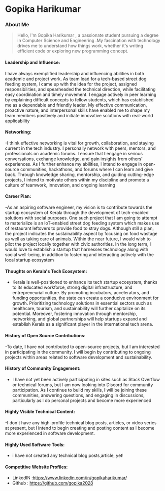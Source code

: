 # Gopika Harikumar

### About Me

> Hello, I'm Gopika Harikumar , a passionate student pursuing a degree in Computer Science and Engineering .My fascination with technology drives me to understand how things work, whether it's writing efficient code or exploring new programming concept.


#### Leadership and Influence:

I have always exemplified leadership and influencing abilities in both academic and project work. As team lead for a tech-based street dog feeding system, I came up with the idea for the project, assigned responsibilities, and spearheaded the technical direction, while facilitating easy coordination and timely movement. I engage actively in peer learning by explaining difficult concepts to fellow students, which has established me as a dependable and friendly leader. My effective communication, proactive nature, and interpersonal skills have enabled me to shape my team members positively and initiate innovative solutions with real-world applicability

#### Networking:

-I think effective networking is vital for growth, collaboration, and staying current in the tech industry. I personally network with peers, mentors, and professionals on academic forums. I ensure that I engage in serious conversations, exchange knowledge, and gain insights from others' experiences. As I further enhance my abilities, I intend to engage in open-source communities, hackathons, and forums where I can learn and give back. Through knowledge sharing, mentorship, and guiding cutting-edge projects, I intend to motivate others within my discipline and promote a culture of teamwork, innovation, and ongoing learning

#### Career Plan:

-As an aspiring software engineer, my vision is to contribute towards the startup ecosystem of Kerala through the development of tech-enabled solutions with social purposes. One such project that I am going to attempt to materialize is an IoT-enabled street dog feeding system which makes use of restaurant leftovers to provide food to stray dogs. Although still a plan, the project indicates the sustainability aspect by focusing on food wastage as well as taking care of animals. Within the near future, I would wish to pilot the project locally together with civic authorities. In the long term, I would love to establish a startup that harnesses technology along with social well-being, in addition to fostering and interacting actively with the local startup ecosystem

#### Thoughts on Kerala's Tech Ecosystem:

- Kerala is well-positioned to enhance its tech startup ecosystem, thanks to its educated workforce, strong digital infrastructure, and entrepreneurial culture. By promoting incubators, accelerators, and funding opportunities, the state can create a conducive environment for growth. Prioritizing technology solutions in essential sectors such as healthcare, tourism, and sustainability will further capitalize on its potential. Moreover, fostering innovation through mentorship, networking, and global partnerships will help startups expand and establish Kerala as a significant player in the international tech arena.

#### History of Open Source Contributions:

-To date, I have not contributed to open-source projects, but I am interested in participating in the community. I will begin by contributing to ongoing projects within areas related to software development and sustainability.

#### History of Community Engagement:

-  I have not yet been actively participating in sites such as Stack Overflow or technical forums, but I am now looking into Discord for community participation. As I continue to build my skills, I will be joining these communities, answering questions, and engaging in discussions, particularly as I do personal projects and become more experienced

#### Highly Visible Technical Content:

-I don't have any high-profile technical blog posts, articles, or video series at present, but I intend to begin creating and posting content as I become more experienced in software development.

#### Highly Used Software Tools:

- i have not created any technical blog posts,article, yet!

#### Competitive Website Profiles:

- LinkedIN :https://www.linkedin.com/in/gopikaharikumar/
- Github : https://github.com/gopika2028
